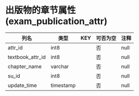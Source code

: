 # 出版物的章节属性(exam_publication_attr)
| 列名   | 类型   | KEY  | 可否为空 | 注释   |
| ---- | ---- | ---- | ---- | ---- |
|attr_id|int8||否|null|
|textbook_attr_id|int8||否|null|
|chapter_name|varchar||否|null|
|su_id|int8||否|null|
|update_time|timestamp||否|null|
